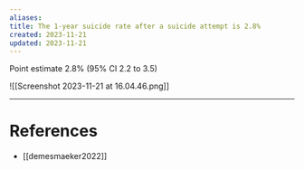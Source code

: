 ```yaml
---
aliases: 
title: The 1-year suicide rate after a suicide attempt is 2.8%
created: 2023-11-21
updated: 2023-11-21
---
```

Point estimate 2.8% (95% CI 2.2 to 3.5)

![[Screenshot 2023-11-21 at 16.04.46.png]]

---
# References
* [[demesmaeker2022]]